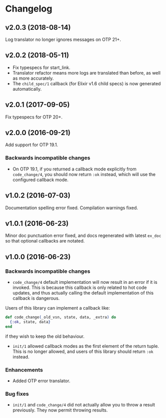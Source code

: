 # Changelog

## v2.0.3 (2018-08-14)

Log translator no longer ignores messages on OTP 21+.

## v2.0.2 (2018-05-11)

* Fix typespecs for start_link.
* Translator refactor means more logs are translated than before, as well as more accurately.
* The `child_spec/1` callback (for Elixir v1.6 child specs) is now generated automatically.

## v2.0.1 (2017-09-05)

Fix typespecs for OTP 20+.

## v2.0.0 (2016-09-21)

Add support for OTP 19.1.

### Backwards incompatible changes

  * On OTP 19.1, if you returned a callback mode explicitly from `code_change/4`, you should now return `:ok` instead, which will use the configured callback mode.

## v1.0.2 (2016-07-03)

Documentation spelling error fixed. Compilation warnings fixed.

## v1.0.1 (2016-06-23)

Minor doc punctuation error fixed, and docs regenerated with latest `ex_doc` so that optional callbacks are notated.

## v1.0.0 (2016-06-23)

### Backwards incompatible changes

  * `code_change/4` default implementation will now result in an error if it is invoked. This is because this callback is only related to hot code updates, and thus actually calling the default implementation of this callback is dangerous.

  Users of this library can implement a callback like:

  ```elixir
  def code_change(_old_vsn, state, data, _extra) do
    {:ok, state, data}
  end
  ```

  if they wish to keep the old behaviour.

  * `init/1` allowed callback modes as the first element of the return tuple. This is no longer allowed, and users of this library should return `:ok` instead.

### Enhancements

  * Added OTP error translator.

### Bug fixes

  * `init/1` and `code_change/4` did not actually allow you to throw a result previously. They now permit throwing results.

